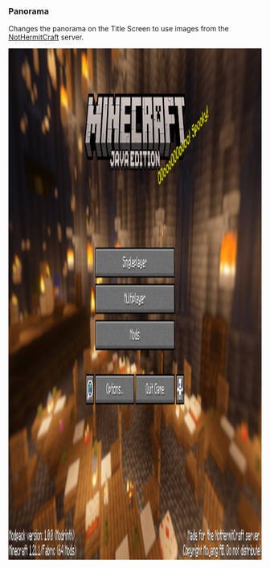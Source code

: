 ### Panorama
Changes the panorama on the Title Screen to use images from the [NotHermitCraft](https://www.planetminecraft.com/server/nothermitcraft/) server.

<p><a href=""><img src="https://github.com/mining-also-crafting/NHC/blob/main/branding/showcase/title.png?raw=true" width="1920" height="1017" alt="title"></a></p>
